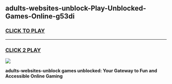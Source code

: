 
## adults-websites-unblock-Play-Unblocked-Games-Online-g53di
<h3>
<a href="https://premium76.site?title=adults-websites-unblock&ref=25A">CLICK TO PLAY</a></h3>
<hr>

<h3>
<a href="https://premium76.site?title=adults-websites-unblock&ref=25A">CLICK 2 PLAY</a>
  
</h3>

<a href="https://premium76.site?title=adults-websites-unblock&ref=25A"><img src="https://clearcache.store/games.png"></a>


**adults-websites-unblock games unblocked: Your Gateway to Fun and Accessible Online Gaming**
